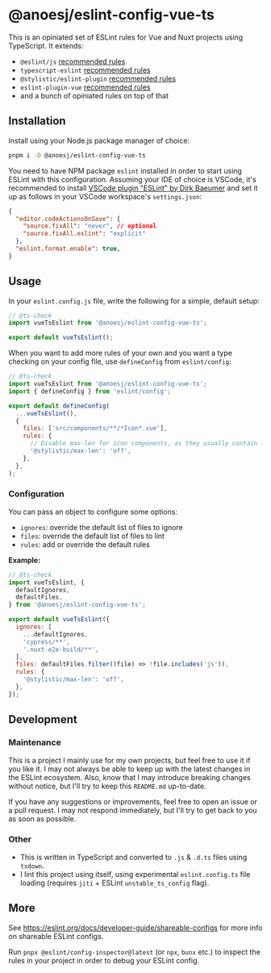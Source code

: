 # @anoesj/eslint-config-vue-ts
This is an opiniated set of ESLint rules for Vue and Nuxt projects using TypeScript. It extends:
- `@eslint/js` [recommended rules](https://eslint.org/docs/latest/use/configure/configuration-files#using-predefined-configurations)
- `typescript-eslint` [recommended rules](https://typescript-eslint.io/users/configs/#recommended)
- `@stylistic/eslint-plugin` [recommended rules](https://eslint.style/guide/config-presets)
- `eslint-plugin-vue` [recommended rules](https://eslint.vuejs.org/rules/#priority-c-recommended-potentially-dangerous-patterns)
- and a bunch of opiniated rules on top of that

## Installation
Install using your Node.js package manager of choice:
```bash
pnpm i -D @anoesj/eslint-config-vue-ts
```

You need to have NPM package `eslint` installed in order to start using ESLint with this configuration. Assuming your IDE of choice is VSCode, it's recommended to install [VSCode plugin "ESLint" by Dirk Baeumer](https://marketplace.visualstudio.com/items?itemName=dbaeumer.vscode-eslint) and set it up as follows in your VSCode workspace's `settings.json`:
```json
{
  "editor.codeActionsOnSave": {
    "source.fixAll": "never", // optional
    "source.fixAll.eslint": "explicit"
  },
  "eslint.format.enable": true,
}
```

## Usage
In your `eslint.config.js` file, write the following for a simple, default setup:
```js
// @ts-check
import vueTsEslint from '@anoesj/eslint-config-vue-ts';

export default vueTsEslint();
```

When you want to add more rules of your own and you want a type checking on your config file, use `defineConfig` from `eslint/config`:
```js
// @ts-check
import vueTsEslint from '@anoesj/eslint-config-vue-ts';
import { defineConfig } from 'eslint/config';

export default defineConfig(
  ...vueTsEslint(),
  {
    files: ['src/components/**/*Icon*.vue'],
    rules: {
      // Disable max-len for icon components, as they usually contain long SVG paths
      '@stylistic/max-len': 'off',
    },
  },
);
```

### Configuration
You can pass an object to configure some options:
- `ignores`: override the default list of files to ignore
- `files`: override the default list of files to lint
- `rules`: add or override the default rules

**Example:**
```js
// @ts-check
import vueTsEslint, {
  defaultIgnores,
  defaultFiles,
} from '@anoesj/eslint-config-vue-ts';

export default vueTsEslint({
  ignores: [
    ...defaultIgnores,
    'cypress/**',
    '.nuxt-e2e-build/**',
  ],
  files: defaultFiles.filter((file) => !file.includes('js')),
  rules: {
    '@stylistic/max-len': 'off',
  },
});
```

## Development
### Maintenance
This is a project I mainly use for my own projects, but feel free to use it if you like it. I may not always be able to keep up with the latest changes in the ESLint ecosystem. Also, know that I may introduce breaking changes without notice, but I'll try to keep this `README.md` up-to-date.

If you have any suggestions or improvements, feel free to open an issue or a pull request. I may not respond immediately, but I'll try to get back to you as soon as possible.

### Other
- This is written in TypeScript and converted to `.js` & `.d.ts` files using `tsdown`.
- I lint this project using itself, using experimental `eslint.config.ts` file loading (requires `jiti` + ESLint `unstable_ts_config` flag).

## More
See https://eslint.org/docs/developer-guide/shareable-configs for more info on shareable ESLint configs.

Run `pnpx @eslint/config-inspector@latest` (or `npx`, `bunx` etc.) to inspect the rules in your project in order to debug your ESLint config.
